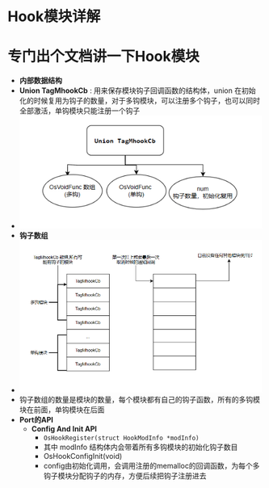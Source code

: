 # Hook模块详解

# 专门出个文档讲一下Hook模块

- **内部数据结构**
- **Union TagMhookCb** : 用来保存模块钩子回调函数的结构体，union 在初始化的时候复用为钩子的数量，对于多钩模块，可以注册多个钩子，也可以同时全部激活，单钩模块只能注册一个钩子
- ![](pic/union_TagMhookCb.png)
- **钩子数组**
- ![](pic/prt_hook_dt.png)
- 钩子数组的数量是模块的数量，每个模块都有自己的钩子函数，所有的多钩模块在前面，单钩模块在后面
- **Port的API**
  - **Config And Init API**
    - `OsHookRegister(struct HookModInfo *modInfo)`
    - 其中 modInfo 结构体内会带着所有多钩模块的初始化钩子数目
    - OsHookConfigInit(void)
    - config由初始化调用，会调用注册的memalloc的回调函数，为每个多钩子模块分配钩子的内存，方便后续把钩子注册进去

